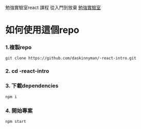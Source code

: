 勉強實驗室react 課程 從入門到放棄 [勉強實驗室](https://www.facebook.com/%E5%8B%89%E5%BC%B7%E5%AF%A6%E9%A9%97%E5%AE%A4-136514820397515/?modal=composer&notif_id=1524639682127043&notif_t=aymt_make_page_post_tip&ref=notif)


# 如何使用這個repo

### 1.複製repo
```
git clone https://github.com/daskinnyman/-react-intro.git
```

### 2. cd -react-intro

### 3. 下載dependencies
```
npm i 
```
### 4. 開始專案
```
npm start 
```


